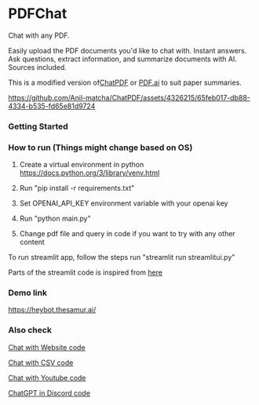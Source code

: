 # PDFChat

Chat with any PDF. 

Easily upload the PDF documents you'd like to chat with. Instant answers. Ask questions, extract information, and summarize documents with AI. Sources included.

This is a modified version of[ChatPDF](https://www.thesamur.ai/chatpdf-alternative) or [PDF.ai](https://pdf.ai/) to suit paper summaries.

https://github.com/Anil-matcha/ChatPDF/assets/4326215/65feb017-db88-4334-b535-fd65e81d9724

### Getting Started

### How to run (Things might change based on OS)

1. Create a virtual environment in python https://docs.python.org/3/library/venv.html

2. Run "pip install -r requirements.txt"

3. Set OPENAI_API_KEY environment variable with your openai key

4. Run "python main.py"

5. Change pdf file and query in code if you want to try with any other content

To run streamlit app, follow the steps run "streamlit run streamlitui.py"

Parts of the streamlit code is inspired from [here](https://github.com/viniciusarruda/chatpdf)

### Demo link

https://heybot.thesamur.ai/

### Also check

[Chat with Website code](https://github.com/Anil-matcha/Website-to-Chatbot)

[Chat with CSV code](https://github.com/Anil-matcha/Chat-With-Excel)

[Chat with Youtube code](https://github.com/Anil-matcha/Chat-Youtube)

[ChatGPT in Discord code](https://github.com/Anil-matcha/DiscordGPT)
